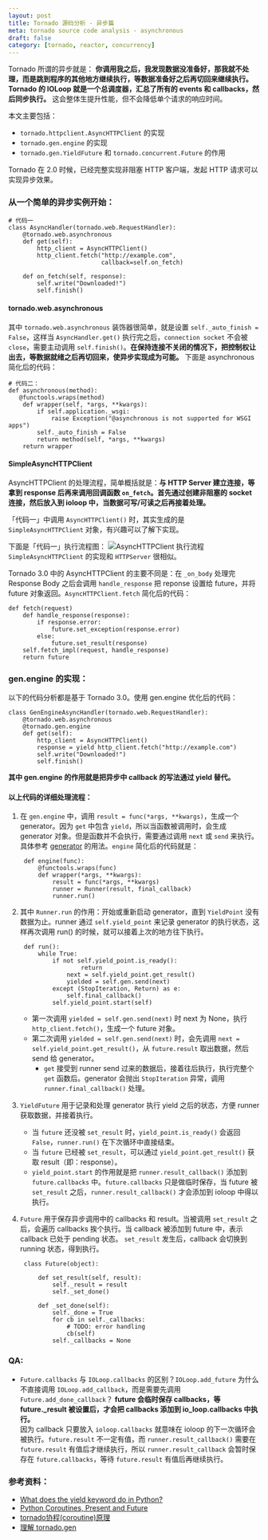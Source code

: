 ```yaml
---
layout: post
title: Tornado 源码分析 - 异步篇
meta: tornado source code analysis - asynchronous
draft: false
category: [tornado, reactor, concurrency]
---
```


Tornado 所谓的异步就是：
**你调用我之后，我发现数据没准备好，那我就不处理，而是跳到程序的其他地方继续执行，等数据准备好之后再切回来继续执行。Tornado 的 IOLoop 就是一个总调度器，汇总了所有的 events 和 callbacks，然后同步执行。**
这会整体生提升性能，但不会降低单个请求的响应时间。

本文主要包括：

- `tornado.httpclient.AsyncHTTPClient` 的实现
- `tornado.gen.engine` 的实现
- `tornado.gen.YieldFuture` 和 `tornado.concurrent.Future` 的作用

Tornado 在 2.0 时候，已经完整实现非阻塞 HTTP 客户端，发起 HTTP 请求可以实现异步效果。

### 从一个简单的异步实例开始：

    # 代码一
    class AsyncHandler(tornado.web.RequestHandler):
        @tornado.web.asynchronous
        def get(self):
            http_client = AsyncHTTPClient()
            http_client.fetch("http://example.com",
                              callback=self.on_fetch)

        def on_fetch(self, response):
            self.write("Downloaded!")
            self.finish()

#### tornado.web.asynchronous

其中 `tornado.web.asynchronous` 装饰器很简单，就是设置 `self._auto_finish = False`，这样当 `AsyncHandler.get()` 执行完之后，`connection socket` 不会被 `close`，需要主动调用 `self.finish()`。**在保持连接不关闭的情况下，把控制权让出去，等数据就绪之后再切回来，使异步实现成为可能。** 下面是 asynchronous 简化后的代码：

    # 代码二：
    def asynchronous(method):
       @functools.wraps(method)
        def wrapper(self, *args, **kwargs):
            if self.application._wsgi:
                raise Exception("@asynchronous is not supported for WSGI apps")
            self._auto_finish = False
            return method(self, *args, **kwargs)
        return wrapper

#### SimpleAsyncHTTPClient

AsyncHTTPClient 的处理流程，简单概括就是：**与 HTTP Server 建立连接，等拿到 response 后再来调用回调函数 `on_fetch`。首先通过创建非阻塞的 socket 连接，然后放入到 ioloop 中，当数据可写/可读之后再接着处理。**

「代码一」中调用 `AsyncHTTPClient()` 时，其实生成的是 `SimpleAsyncHTTPClient` 对象，有兴趣可以了解下实现。

下面是「代码一」执行流程图：
![AsyncHTTPClient 执行流程](/assets/images/tornado/AsyncHTTPClient.png)
`SimpleAsyncHTTPClient` 的实现和 `HTTPServer` 很相似。

Tornado 3.0 中的 AsyncHTTPClient 的主要不同是：在 `_on_body` 处理完 Response Body 之后会调用 `handle_response` 把 reponse 设置给 future，并将 future 对象返回。`AsyncHTTPClient.fetch` 简化后的代码：

    def fetch(request)
        def handle_response(response):
            if response.error:
                future.set_exception(response.error)
            else:
                future.set_result(response)
        self.fetch_impl(request, handle_response)
        return future

### gen.engine 的实现：

以下的代码分析都是基于 Tornado 3.0。使用 gen.engine 优化后的代码：

    class GenEngineAsyncHandler(tornado.web.RequestHandler):
        @tornado.web.asynchronous
        @tornado.gen.engine
        def get(self):
            http_client = AsyncHTTPClient()
            response = yield http_client.fetch("http://example.com")
            self.write("Downloaded!")
            self.finish()

**其中 gen.engine 的作用就是把异步中 callback 的写法通过 yield 替代。**

#### 以上代码的详细处理流程：

1. 在 `gen.engine` 中，调用 `result = func(*args, **kwargs)`，生成一个 generator。因为 `get` 中包含 `yield`，所以当函数被调用时，会生成 generator 对象。但是函数并不会执行，需要通过调用 `next` 或 `send` 来执行。具体参考 [generator](https://www.python.org/dev/peps/pep-0342/) 的用法。`engine` 简化后的代码就是：

        def engine(func):
            @functools.wraps(func)
            def wrapper(*args, **kwargs):
                result = func(*args, **kwargs)
                runner = Runner(result, final_callback)
                runner.run()

2. 其中 `Runner.run` 的作用：开始或重新启动 generator，直到 `YieldPoint` 没有数据为止。runner 通过 `self.yield_point` 来记录 generator 的执行状态，这样再次调用 run() 的时候，就可以接着上次的地方往下执行。

        def run():
            while True:
                if not self.yield_point.is_ready():
                        return
                    next = self.yield_point.get_result()
                    yielded = self.gen.send(next)
                except (StopIteration, Return) as e:
                    self.final_callback()
                self.yield_point.start(self)

    - 第一次调用 `yielded = self.gen.send(next)` 时 next 为 None，执行 `http_client.fetch()`，生成一个 future 对象。
    - 第二次调用 `yielded = self.gen.send(next)` 时，会先调用 `next = self.yield_point.get_result()`，从 `future.result` 取出数据，然后 send 给 generator。
        - `get` 接受到 runner send 过来的数据后，接着往后执行，执行完整个 `get` 函数后。generator 会抛出 `StopIteration` 异常，调用 `runner.final_callback()` 处理。

3. `YieldFuture` 用于记录和处理 generator 执行 yield 之后的状态，方便 runner 获取数据，并接着执行。

    - 当 `future` 还没被 `set_result` 时，`yield_point.is_ready()` 会返回 `False`，`runner.run()` 在下次循环中直接结束。
    - 当 `future` 已经被 `set_result`，可以通过 `yield_point.get_result()` 获取 result（即：response）。
    - `yield_point.start` 的作用就是把 `runner.result_callback()` 添加到 `future.callbacks` 中。`future.callbacks` 只是做临时保存，当 future 被 `set_result` 之后，`runner.result_callback()` 才会添加到 ioloop 中得以执行。

4. `Future` 用于保存异步调用中的 callbacks 和 result。当被调用 `set_result` 之后，会遍历 callbacks 挨个执行。当 callback 被添加到 future 中，表示 callback 已处于 pending 状态。 `set_result` 发生后，callback 会切换到 running 状态，得到执行。

        class Future(object):

            def set_result(self, result):
                self._result = result
                self._set_done()

            def _set_done(self):
                self._done = True
                for cb in self._callbacks:
                    # TODO: error handling
                    cb(self)
                self._callbacks = None

### QA:

- `Future.callbacks` 与 `IOLoop.callbacks` 的区别？`IOLoop.add_future` 为什么不直接调用 `IOLoop.add_callback`，而是需要先调用 `Future.add_done_callback`？
**future 会临时保存 callbacks，等 future._result 被设置后，才会把 callbacks 添加到 io_loop.callbacks 中执行。**  
因为 callback 只要放入 `ioloop.callbacks` 就意味在 ioloop 的下一次循环会被执行。`future.result` 不一定有值，而 `runner.result_callback()` 需要在 `future.result` 有值后才继续执行，所以 `runner.result_callback` 会暂时保存在 `future.callbacks`，等待 `future.result` 有值后再继续执行。

### 参考资料：
- [What does the yield keyword do in Python?](http://stackoverflow.com/questions/231767/what-does-the-yield-keyword-do-in-python)
- [Python Coroutines, Present and Future](http://www.slideshare.net/emptysquare/nyc-python-meetup-coroutines-2013-0416)
- [tornado协程(coroutine)原理](http://blog.csdn.net/wyx819/article/details/45420017)
- [理解 tornado.gen](http://blog.xiaogaozi.org/2012/09/21/understanding-tornado-dot-gen/)